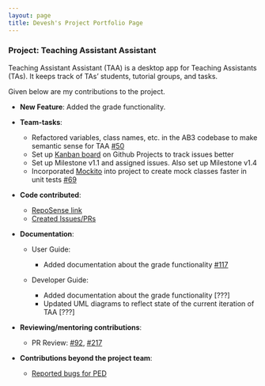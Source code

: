 ```yaml
---
layout: page
title: Devesh's Project Portfolio Page
---
```


### Project: Teaching Assistant Assistant

Teaching Assistant Assistant (TAA) is a desktop app for Teaching Assistants (TAs). It keeps track of TAs’ students,
tutorial groups, and tasks.


Given below are my contributions to the project.

* **New Feature**: Added the grade functionality.

* **Team-tasks**: 
    * Refactored variables, class names, etc. in the AB3 codebase to make semantic sense for TAA [#50](https://github.com/AY2223S1-CS2103T-T13-1/tp/pull/50)
    * Set up [Kanban board](https://postimg.cc/BPbCmLT0/cb052c47) on Github Projects to track issues better
    * Set up Milestone v1.1 and assigned issues. Also set up Milestone v1.4
    * Incorporated [Mockito](https://site.mockito.org/) into project to create mock classes faster in unit tests [#69](https://github.com/AY2223S1-CS2103T-T13-1/tp/pull/69/)

* **Code contributed**:
    * [RepoSense link](https://nus-cs2103-ay2223s1.github.io/tp-dashboard/?search=tensaida&breakdown=true&sort=groupTitle&sortWithin=title&since=2022-09-16&timeframe=commit&mergegroup=&groupSelect=groupByRepos&checkedFileTypes=docs~functional-code~test-code~other&tabOpen=true&tabType=authorship&tabAuthor=tensaida&tabRepo=AY2223S1-CS2103T-T13-1%2Ftp%5Bmaster%5D&authorshipIsMergeGroup=false&authorshipFileTypes=docs~functional-code~test-code~other&authorshipIsBinaryFileTypeChecked=false&authorshipIsIgnoredFilesChecked=false)
    * [Created Issues/PRs](https://github.com/AY2223S1-CS2103T-T13-1/tp/issues?q=author%3Atensaida+)

* **Documentation**:
    * User Guide:
        * Added documentation about the grade functionality [#117](https://github.com/AY2223S1-CS2103T-T13-1/tp/pull/117)

    * Developer Guide:
        * Added documentation about the grade functionality [???]
        * Updated UML diagrams to reflect state of the current iteration of TAA [???]

* **Reviewing/mentoring contributions**:
    * PR Review: [#92](https://github.com/AY2223S1-CS2103T-T13-1/tp/pull/92), [#217](https://github.com/AY2223S1-CS2103T-T13-1/tp/pull/217)

* **Contributions beyond the project team**:
    * [Reported bugs for PED](https://github.com/tensaida/ped/issues)
